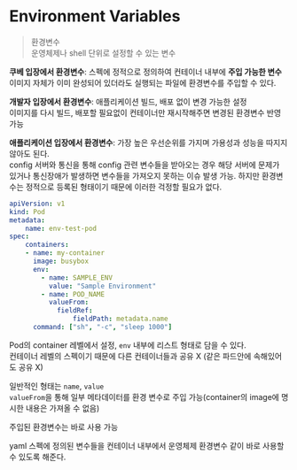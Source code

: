 # Environment Variables

> 환경변수  
> 운영체제나 shell 단위로 설정할 수 있는 변수

**쿠베 입장에서 환경변수**: 스펙에 정적으로 정의하여 컨테이너 내부에 **주입 가능한 변수**  
이미지 자체가 이미 완성되어 있더라도 실행되는 파일에 환경변수를 주입할 수 있다.  

**개발자 입장에서 환경변수**: 애플리케이션 빌드, 배포 없이 변경 가능한 설정  
이미지를 다시 빌드, 배포할 필요없이 컨테이너만 재시작해주면 변경된 환경변수 반영 가능

**애플리케이션 입장에서 환경변수**: 가장 높은 우선순위를 가지며 가용성과 성능을 따지지 않아도 된다.  
config 서버와 통신을 통해 config 관련 변수들을 받아오는 경우 해당 서버에 문제가 있거나 통신장애가 발생하면 변수들을 가져오지 못하는 이슈 발생 가능. 하지만 환경변수는 정적으로 등록된 형태이기 때문에 이러한 걱정할 필요가 없다.

```yaml
apiVersion: v1
kind: Pod
metadata:
    name: env-test-pod
spec:
    containers:
    - name: my-container
      image: busybox
      env:
        - name: SAMPLE_ENV
          value: "Sample Environment"
        - name: POD_NAME
          valueFrom:
            fieldRef:
                fieldPath: metadata.name
      command: ["sh", "-c", "sleep 1000"]
```
Pod의 container 레벨에서 설정, `env` 내부에 리스트 형태로 담을 수 있다.  
컨테이너 레벨의 스펙이기 때문에 다른 컨테이너들과 공유 X (같은 파드안에 속해있어도 공유 X)

일반적인 형태는 `name`, `value`  
`valueFrom`을 통해 일부 메타데이터를 환경 변수로 주입 가능(container의 image에 명시한 내용은 가져올 수 없음)

주입된 환경변수는 바로 사용 가능

yaml 스펙에 정의된 변수들을 컨테이너 내부에서 운영체제 환경변수 같이 바로 사용할 수 있도록 해준다.